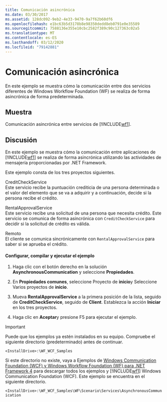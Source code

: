 ```yaml
---
title: Comunicación asincrónica
ms.date: 03/30/2017
ms.assetid: 128dc092-9eb2-4e33-9470-9a7f62b60df6
ms.openlocfilehash: e1bc63b5d3178b8e98350dedd8eb0791e0e35589
ms.sourcegitcommit: 7588136e355e10cbc2582f389c90c127363c02a5
ms.translationtype: MT
ms.contentlocale: es-ES
ms.lasthandoff: 03/12/2020
ms.locfileid: "79142881"
---
```

# <a name="asynchronous-communication"></a>Comunicación asincrónica
En este ejemplo se muestra cómo la comunicación entre dos servicios diferentes de Windows Workflow Foundation (WF) se realiza de forma asincrónica de forma predeterminada.  
  
## <a name="demonstrates"></a>Muestra  
 Comunicación asincrónica entre servicios de [!INCLUDE[wf1](../../../../includes/wf1-md.md)].  
  
## <a name="discussion"></a>Discusión  
 En este ejemplo se muestra cómo la comunicación entre aplicaciones de [!INCLUDE[wf1](../../../../includes/wf1-md.md)] se realiza de forma asincrónica utilizando las actividades de mensajería proporcionadas por .NET Framework.  
  
 Este ejemplo consta de los tres proyectos siguientes.  
  
 CreditCheckService  
 Este servicio recibe la puntuación crediticia de una persona determinada o el valor del elemento que se va a adquirir y a continuación, decide si la persona recibe el crédito.  
  
 RentalApprovalService  
 Este servicio recibe una solicitud de una persona que necesita crédito. Este servicio se comunica de forma asincrónica con `CreditCheckService` para decidir si la solicitud de crédito es válida.  
  
 Remoto  
 El cliente se comunica sincrónicamente con `RentalApprovalService` para saber si se aprueba el crédito.  
  
#### <a name="to-set-up-build-and-run-the-sample"></a>Configurar, compilar y ejecutar el ejemplo  
  
1. Haga clic con el botón derecho en la solución **AsynchronousCommunication** y seleccione **Propiedades**.  
  
2. En **Propiedades comunes**, seleccione Proyecto de **inicio**y Seleccione Varios proyectos de **inicio**.  
  
3. Mueva **RentalApprovalService** a la primera posición de la lista, seguido de **CreditCheckService**, seguido de **Client**. Establezca la acción **Iniciar** en los tres proyectos.  
  
4. Haga clic en **Aceptar**y presione F5 para ejecutar el ejemplo.  
  
> [!IMPORTANT]
> Puede que los ejemplos ya estén instalados en su equipo. Compruebe el siguiente directorio (predeterminado) antes de continuar.  
>
> `<InstallDrive>:\WF_WCF_Samples`  
>
> Si este directorio no existe, vaya a Ejemplos de [Windows Communication Foundation (WCF) y Windows Workflow Foundation (WF) para .NET Framework 4](https://www.microsoft.com/download/details.aspx?id=21459) para descargar todos los ejemplos y [!INCLUDE[wf1](../../../../includes/wf1-md.md)] Windows Communication Foundation (WCF). Este ejemplo se encuentra en el siguiente directorio.  
>
> `<InstallDrive>:\WF_WCF_Samples\WF\Scenario\Services\AsynchronousCommunication`

